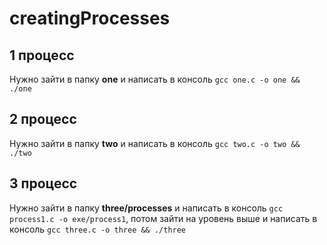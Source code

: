 # creatingProcesses

## 1 процесс

Нужно зайти в папку **one** и написать в консоль ```gcc one.c -o one && ./one```

## 2 процесс

Нужно зайти в папку **two** и написать в консоль ```gcc two.c -o two && ./two```

## 3 процесс

Нужно зайти в папку **three/processes** и написать в консоль ```gcc process1.c -o exe/process1```, потом зайти на уровень выше и написать в консоль ```gcc three.c -o three && ./three```
